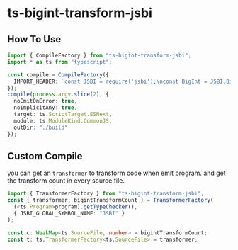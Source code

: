 # ts-bigint-transform-jsbi

## How To Use

```ts
import { CompileFactory } from "ts-bigint-transform-jsbi";
import * as ts from "typescript";

const compile = CompileFactory({
  IMPORT_HEADER: `const JSBI = require('jsbi');\nconst BigInt = JSBI.BigInt;\n`
});
compile(process.argv.slice(2), {
  noEmitOnError: true,
  noImplicitAny: true,
  target: ts.ScriptTarget.ESNext,
  module: ts.ModuleKind.CommonJS,
  outDir: "./build"
});
```

## Custom Compile

you can get an `transformer` to transform code when emit program.
and get the transform count in every source file.

```ts
import { TransformerFactory } from "ts-bigint-transform-jsbi";
const { transformer, bigintTransformCount } = TransformerFactory(
  (<ts.Program>program).getTypeChecker(),
  { JSBI_GLOBAL_SYMBOL_NAME: "JSBI" }
);

const c: WeakMap<ts.SourceFile, number> = bigintTransformCount;
const t: ts.TransformerFactory<ts.SourceFile> = transformer;
```
